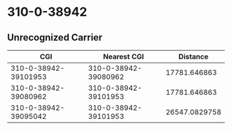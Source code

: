 # 310-0-38942
## Unrecognized Carrier


| CGI | Nearest CGI | Distance |
|-----|-------------|----------|
| 310-0-38942-39101953 | 310-0-38942-39080962 | 17781.646863 |
| 310-0-38942-39080962 | 310-0-38942-39101953 | 17781.646863 |
| 310-0-38942-39095042 | 310-0-38942-39101953 | 26547.0829758 |
